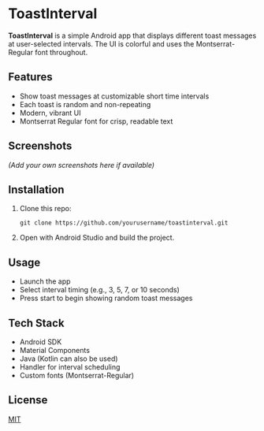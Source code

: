 # ToastInterval

**ToastInterval** is a simple Android app that displays different toast messages at user-selected intervals. The UI is colorful and uses the Montserrat-Regular font throughout.

## Features

- Show toast messages at customizable short time intervals
- Each toast is random and non-repeating
- Modern, vibrant UI
- Montserrat Regular font for crisp, readable text

## Screenshots

*(Add your own screenshots here if available)*

## Installation

1. Clone this repo:
    ```
    git clone https://github.com/yourusername/toastinterval.git
    ```
2. Open with Android Studio and build the project.

## Usage

- Launch the app
- Select interval timing (e.g., 3, 5, 7, or 10 seconds)
- Press start to begin showing random toast messages

## Tech Stack

- Android SDK
- Material Components
- Java (Kotlin can also be used)
- Handler for interval scheduling
- Custom fonts (Montserrat-Regular)

## License

[MIT](LICENSE)

